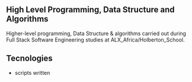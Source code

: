 High Level Programming, Data Structure and Algorithms
   -----------------

Higher-level programming, Data Structure & algorithms carried out during Full Stack Software Engineering studies at ALX_Africa/Holberton_School.

Tecnologies
   -----------------
 - scripts written 

